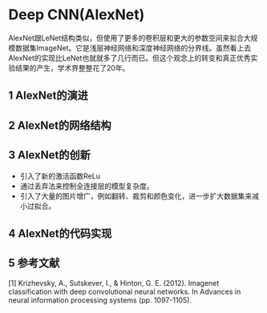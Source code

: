 # Deep CNN(AlexNet)

AlexNet跟LeNet结构类似，但使用了更多的卷积层和更大的参数空间来拟合大规模数据集ImageNet。它是浅层神经网络和深度神经网络的分界线。虽然看上去AlexNet的实现比LeNet也就就多了几行而已。但这个观念上的转变和真正优秀实验结果的产生，学术界整整花了20年。

## 1 AlexNet的演进

## 2 AlexNet的网络结构

## 3 AlexNet的创新

- 引入了新的激活函数ReLu
- 通过丢弃法来控制全连接层的模型复杂度。
- 引入了大量的图片增广，例如翻转、裁剪和颜色变化，进一步扩大数据集来减小过拟合。

## 4 AlexNet的代码实现

## 5 参考文献

[1] Krizhevsky, A., Sutskever, I., & Hinton, G. E. (2012). Imagenet classification with deep convolutional neural networks. In Advances in neural information processing systems (pp. 1097-1105).